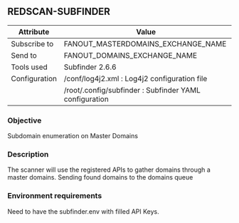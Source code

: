 ## REDSCAN-SUBFINDER

| Attribute     | Value                                                  |
| ------------- | ------------------------------------------------------ |
| Subscribe to  | FANOUT_MASTERDOMAINS_EXCHANGE_NAME                     |
| Send to       | FANOUT_DOMAINS_EXCHANGE_NAME                           |
| Tools used    | Subfinder 2.6.6                                        |
| Configuration | /conf/log4j2.xml : Log4j2 configuration file           |
|               | /root/.config/subfinder : Subfinder YAML configuration |

### Objective

Subdomain enumeration on Master Domains

### Description

The scanner will use the registered APIs to gather domains through a master domains. Sending found domains to the domains queue

### Environment requirements

Need to have the subfinder.env with filled API Keys. 
